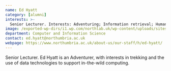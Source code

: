 ```yaml
---
name: Ed Hyatt
category: [alumni]
interests: >-
  Senior Lecturer. Interests: Adventuring; Information retrieval; Human-Data Interaction; interaction-in-the-wild
image: /exported-wp-dirs/i1.wp.com/northlab.uk/wp-content/uploads/sites/15/2019/05/EdHyatt213c8.jpg
department: Computer and Information Science
contact: ed.hyatt@northumbria.ac.uk
webpage: https://www.northumbria.ac.uk/about-us/our-staff/h/ed-hyatt/
---
```

Senior Lecturer. Ed Hyatt is an Adventurer, with interests in trekking and the use of data technologies to support in-the-wild computing.

&nbsp;

